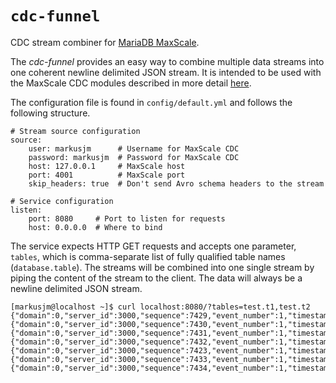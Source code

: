 # `cdc-funnel`

CDC stream combiner for [MariaDB MaxScale](https://github.com/mariadb-corporation/MaxScale).

The _cdc-funnel_ provides an easy way to combine multiple data streams into one
coherent newline delimited JSON stream. It is intended to be used with the
MaxScale CDC modules described in more detail [here](https://mariadb.com/kb/en/mariadb-enterprise/5961/).

The configuration file is found in `config/default.yml` and follows the following structure.

```
# Stream source configuration
source:
    user: markusjm      # Username for MaxScale CDC
    password: markusjm  # Password for MaxScale CDC
    host: 127.0.0.1     # MaxScale host
    port: 4001          # MaxScale port
    skip_headers: true  # Don't send Avro schema headers to the stream

# Service configuration
listen:
    port: 8080     # Port to listen for requests
    host: 0.0.0.0  # Where to bind
```

The service expects HTTP GET requests and accepts one parameter, `tables`, which
is comma-separate list of fully qualified table names (`database.table`). The
streams will be combined into one single stream by piping the content of the
stream to the client. The data will always be a newline delimited JSON stream.

```
[markusjm@localhost ~]$ curl localhost:8080/?tables=test.t1,test.t2
{"domain":0,"server_id":3000,"sequence":7429,"event_number":1,"timestamp":1480373261,"event_type":"insert","id":2,"data":"World","table":"test.t1"}
{"domain":0,"server_id":3000,"sequence":7430,"event_number":1,"timestamp":1480373262,"event_type":"insert","id":1,"data":"Hello","table":"test.t1"}
{"domain":0,"server_id":3000,"sequence":7431,"event_number":1,"timestamp":1480373262,"event_type":"insert","id":2,"data":"World","table":"test.t1"}
{"domain":0,"server_id":3000,"sequence":7432,"event_number":1,"timestamp":1480373263,"event_type":"insert","id":1,"data":"Hello","table":"test.t1"}
{"domain":0,"server_id":3000,"sequence":7423,"event_number":1,"timestamp":1480372781,"event_type":"insert","id":2,"data":"a","other_data":"message","table":"test.t2"}
{"domain":0,"server_id":3000,"sequence":7433,"event_number":1,"timestamp":1480373289,"event_type":"insert","id":2,"data":"a","other_data":"message","table":"test.t2"}
{"domain":0,"server_id":3000,"sequence":7434,"event_number":1,"timestamp":1480373293,"event_type":"insert","id":1,"data":"This","other_data":"is","table":"test.t2"}
```
